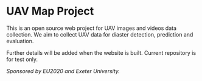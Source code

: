# UAV Map Project
This is an open source web project for UAV images and videos data collection. We aim to collect UAV data for diaster detection, prediction and evaluation. 

Further details will be added when the website is built. Current repository is for test only. 

*Sponsored by EU2020 and Exeter University.*

